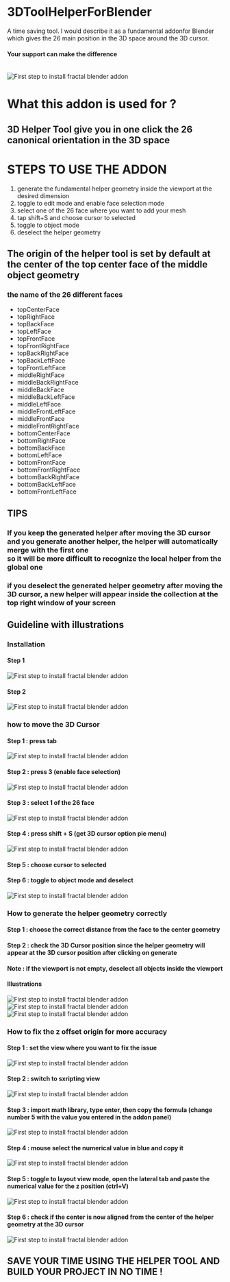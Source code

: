 # 3DToolHelperForBlender
A time saving tool. I would describe it as a fundamental addonfor Blender which gives the 26 main position in the 3D space around the 3D cursor.

<h4>Your support can make the difference</h4><br>
<picture>
    <source media="(prefers-color-scheme: dark)" srcset="https://github.com/Z0tman/3DToolHelperForBlender/blob/main/QR%20code.png">
    <source media="(prefers-color-scheme: light)" srcset="https://github.com/Z0tman/3DToolHelperForBlender/blob/main/QR%20code.png">
    <img alt="First step to install fractal blender addon" src="https://github.com/Z0tman/3DToolHelperForBlender/blob/main/QR%20code.png">
  </picture>
  <br>

<h1> What this addon is used for ?</h1>
<h2>3D Helper Tool give you in one click the 26 canonical orientation in the 3D space</h2>
<h1>STEPS TO USE THE ADDON</h1>
<ol>
  <li>generate the fundamental helper geometry inside the viewport at the desired dimension</li>
  <li>toggle to edit mode and enable face selection mode</li>
  <li>select one of the 26 face where you want to add your mesh</li>
  <li> tap shift+S and choose cursor to selected</li>
  <li>toggle to object mode</li>
  <li>deselect the helper geometry</li>
</ol>
<h2>The origin of the helper tool is set by default at the center of the top center face of the middle object geometry</h2>
<h3>the name of the 26 different faces</h3>
  <ul>
    <li>topCenterFace</li>
  <li>topRightFace</li>
  <li>topBackFace</li>
  <li>topLeftFace</li>
  <li>topFrontFace</li>   
  <li>topFrontRightFace</li>
  <li>topBackRightFace</li>
  <li>topBackLeftFace</li>
  <li>topFrontLeftFace</li>
  <li>middleRightFace</li>
  <li>middleBackRightFace</li>
  <li>middleBackFace</li>
  <li>middleBackLeftFace</li>
  <li>middleLeftFace</li>
  <li>middleFrontLeftFace</li>
  <li>middleFrontFace</li>
  <li>middleFrontRightFace</li>
  <li>bottomCenterFace</li>
  <li>bottomRightFace</li>
  <li>bottomBackFace</li>
  <li>bottomLeftFace</li>
  <li>bottomFrontFace</li>
  <li>bottomFrontRightFace</li>
  <li>bottomBackRightFace</li>
  <li>bottomBackLeftFace</li>
  <li>bottomFrontLeftFace</li>
  </ul>

  <h2>TIPS</h2>
  <h3>If you keep the generated helper after moving the 3D cursor and you generate another helper, the helper will automatically merge with the first one<br> so it will be more difficult to recognize the local helper from the global one</h3>
  <h3> if you deselect the generated helper geometry after moving the 3D cursor, a new helper will appear inside the collection at the top right window of your screen</h3>

  <h2>Guideline with illustrations</h2>
  <h3>Installation</h3>
  <h4>Step 1</h4>
  <picture>
    <source media="(prefers-color-scheme: dark)" srcset="https://github.com/Z0tman/3DToolHelperForBlender/blob/Z0tman-screenshots/HelperToolAddonInstallSetting.png">
    <source media="(prefers-color-scheme: light)" srcset="https://github.com/Z0tman/3DToolHelperForBlender/blob/Z0tman-screenshots/HelperToolAddonInstallSetting.png">
    <img alt="First step to install fractal blender addon" src="https://github.com/Z0tman/3DToolHelperForBlender/blob/Z0tman-screenshots/HelperToolAddonInstallSetting.png">
  </picture>
  <h4>Step 2</h4>
  <picture>
    <source media="(prefers-color-scheme: dark)" srcset="https://github.com/Z0tman/3DToolHelperForBlender/blob/Z0tman-screenshots/HelperToolAddonInstallSetting_activated.png">
    <source media="(prefers-color-scheme: light)" srcset="https://github.com/Z0tman/3DToolHelperForBlender/blob/Z0tman-screenshots/HelperToolAddonInstallSetting_activated.png">
    <img alt="First step to install fractal blender addon" src="https://github.com/Z0tman/3DToolHelperForBlender/blob/Z0tman-screenshots/HelperToolAddonInstallSetting_activated.png">
  </picture>
  <h3>how to move the 3D Cursor</h3>
  <h4>Step 1 : press tab</h4>
  <picture>
    <source media="(prefers-color-scheme: dark)" srcset="https://github.com/Z0tman/3DToolHelperForBlender/blob/Z0tman-screenshots/addon_move_cursor_from_objectMode_step1.png">
    <source media="(prefers-color-scheme: light)" srcset="https://github.com/Z0tman/3DToolHelperForBlender/blob/Z0tman-screenshots/addon_move_cursor_from_objectMode_step1.png">
    <img alt="First step to install fractal blender addon" src="https://github.com/Z0tman/3DToolHelperForBlender/blob/Z0tman-screenshots/addon_move_cursor_from_objectMode_step1.png">
  </picture>
  <h4>Step 2 : press 3 (enable face selection)</h4>
  <picture>
    <source media="(prefers-color-scheme: dark)" srcset="https://github.com/Z0tman/3DToolHelperForBlender/blob/Z0tman-screenshots/addon_move_cursor_from_objectMode_step2.png">
    <source media="(prefers-color-scheme: light)" srcset="https://github.com/Z0tman/3DToolHelperForBlender/blob/Z0tman-screenshots/addon_move_cursor_from_objectMode_step2.png">
    <img alt="First step to install fractal blender addon" src="https://github.com/Z0tman/3DToolHelperForBlender/blob/Z0tman-screenshots/addon_move_cursor_from_objectMode_step2.png">
  </picture>
  <h4>Step 3 : select 1 of the 26 face</h4>
  <picture>
    <source media="(prefers-color-scheme: dark)" srcset="https://github.com/Z0tman/3DToolHelperForBlender/blob/Z0tman-screenshots/addon_move_cursor_from_objectMode_step3.png">
    <source media="(prefers-color-scheme: light)" srcset="https://github.com/Z0tman/3DToolHelperForBlender/blob/Z0tman-screenshots/addon_move_cursor_from_objectMode_step3.png">
    <img alt="First step to install fractal blender addon" src="https://github.com/Z0tman/3DToolHelperForBlender/blob/Z0tman-screenshots/addon_move_cursor_from_objectMode_step3.png">
  </picture>
  <h4>Step 4 : press shift + S (get 3D cursor option pie menu)</h4>
  <picture>
    <source media="(prefers-color-scheme: dark)" srcset="https://github.com/Z0tman/3DToolHelperForBlender/blob/Z0tman-screenshots/addon_move_cursor_from_objectMode_step4.png">
    <source media="(prefers-color-scheme: light)" srcset="https://github.com/Z0tman/3DToolHelperForBlender/blob/Z0tman-screenshots/addon_move_cursor_from_objectMode_step4.png">
    <img alt="First step to install fractal blender addon" src="https://github.com/Z0tman/3DToolHelperForBlender/blob/Z0tman-screenshots/addon_move_cursor_from_objectMode_step4.png">
  </picture>
  <h4>Step 5 : choose cursor to selected</h4>
  <h4>Step 6 : toggle to object mode and deselect</h4>
  <picture>
    <source media="(prefers-color-scheme: dark)" srcset="https://github.com/Z0tman/3DToolHelperForBlender/blob/Z0tman-screenshots/addon_move_cursor_from_objectMode_step6.png">
    <source media="(prefers-color-scheme: light)" srcset="https://github.com/Z0tman/3DToolHelperForBlender/blob/Z0tman-screenshots/addon_move_cursor_from_objectMode_step6.png">
    <img alt="First step to install fractal blender addon" src="https://github.com/Z0tman/3DToolHelperForBlender/blob/Z0tman-screenshots/addon_move_cursor_from_objectMode_step6.png">
  </picture>
  <h3>How to generate the helper geometry correctly</h3>
  <h4>Step 1 : choose the correct distance from the face to the center geometry</h4>
  <h4>Step 2 : check the 3D Cursor position since the helper geometry will appear at the 3D cursor position after clicking on generate</h4>
  <h4> Note : if the viewport is not empty, deselect all objects inside the viewport</h4>
  <h4> Illustrations</h4>
  <picture>
    <source media="(prefers-color-scheme: dark)" srcset="https://github.com/Z0tman/3DToolHelperForBlender/blob/Z0tman-screenshots/addon_generateHelperGuide_warning.png">
    <source media="(prefers-color-scheme: light)" srcset="https://github.com/Z0tman/3DToolHelperForBlender/blob/Z0tman-screenshots/addon_generateHelperGuide_warning.png">
    <img alt="First step to install fractal blender addon" src="https://github.com/Z0tman/3DToolHelperForBlender/blob/Z0tman-screenshots/addon_generateHelperGuide_warning.png">
  </picture>
  <picture>
    <source media="(prefers-color-scheme: dark)" srcset="https://github.com/Z0tman/3DToolHelperForBlender/blob/Z0tman-screenshots/addon_generateHelperGuide_warning_collectionCondition.png">
    <source media="(prefers-color-scheme: light)" srcset="https://github.com/Z0tman/3DToolHelperForBlender/blob/Z0tman-screenshots/addon_generateHelperGuide_warning_collectionCondition.png">
    <img alt="First step to install fractal blender addon" src="https://github.com/Z0tman/3DToolHelperForBlender/blob/Z0tman-screenshots/addon_generateHelperGuide_warning_collectionCondition.png">
  </picture>
  <picture>
    <source media="(prefers-color-scheme: dark)" srcset="https://github.com/Z0tman/3DToolHelperForBlender/blob/Z0tman-screenshots/addon_generateHelperGuide_warning_nextStep.png">
    <source media="(prefers-color-scheme: light)" srcset="https://github.com/Z0tman/3DToolHelperForBlender/blob/Z0tman-screenshots/addon_generateHelperGuide_warning_nextStep.png">
    <img alt="First step to install fractal blender addon" src="https://github.com/Z0tman/3DToolHelperForBlender/blob/Z0tman-screenshots/addon_generateHelperGuide_warning_nextStep.png">
  </picture>
  <h3>How to fix the z offset origin for more accuracy</h3>
  <h4>Step 1 : set the view where you want to fix the issue</h4>
  <picture>
    <source media="(prefers-color-scheme: dark)" srcset="https://github.com/Z0tman/3DToolHelperForBlender/blob/Z0tman-screenshots/addon_generateHelperGuide_zOffsetExplained.png">
    <source media="(prefers-color-scheme: light)" srcset="https://github.com/Z0tman/3DToolHelperForBlender/blob/Z0tman-screenshots/addon_generateHelperGuide_zOffsetExplained.png">
    <img alt="First step to install fractal blender addon" src="https://github.com/Z0tman/3DToolHelperForBlender/blob/Z0tman-screenshots/addon_generateHelperGuide_zOffsetExplained.png">
  </picture>
  <h4>Step 2 : switch to sxripting view </h4>
  <picture>
    <source media="(prefers-color-scheme: dark)" srcset="https://github.com/Z0tman/3DToolHelperForBlender/blob/Z0tman-screenshots/addon_generateHelperGuide_zOffsetExplained_p2.png">
    <source media="(prefers-color-scheme: light)" srcset="https://github.com/Z0tman/3DToolHelperForBlender/blob/Z0tman-screenshots/addon_generateHelperGuide_zOffsetExplained_p2.png">
    <img alt="First step to install fractal blender addon" src="https://github.com/Z0tman/3DToolHelperForBlender/blob/Z0tman-screenshots/addon_generateHelperGuide_zOffsetExplained_p2.png">
  </picture>
  <h4>Step 3 : import math library, type enter, then copy the formula (change number 5 with the value you entered in the addon panel)</h4>
  <picture>
    <source media="(prefers-color-scheme: dark)" srcset="https://github.com/Z0tman/3DToolHelperForBlender/blob/Z0tman-screenshots/addon_generateHelperGuide_zOffsetExplained_p3.png">
    <source media="(prefers-color-scheme: light)" srcset="https://github.com/Z0tman/3DToolHelperForBlender/blob/Z0tman-screenshots/addon_generateHelperGuide_zOffsetExplained_p3.png">
    <img alt="First step to install fractal blender addon" src="https://github.com/Z0tman/3DToolHelperForBlender/blob/Z0tman-screenshots/addon_generateHelperGuide_zOffsetExplained_p3.png">
  </picture>
  <h4>Step 4 : mouse select the numerical value in blue and copy it</h4>
  <picture>
    <source media="(prefers-color-scheme: dark)" srcset="https://github.com/Z0tman/3DToolHelperForBlender/blob/Z0tman-screenshots/addon_generateHelperGuide_zOffsetExplained_p4.png">
    <source media="(prefers-color-scheme: light)" srcset="https://github.com/Z0tman/3DToolHelperForBlender/blob/Z0tman-screenshots/addon_generateHelperGuide_zOffsetExplained_p4.png">
    <img alt="First step to install fractal blender addon" src="https://github.com/Z0tman/3DToolHelperForBlender/blob/Z0tman-screenshots/addon_generateHelperGuide_zOffsetExplained_p4.png">
  </picture>
  <h4>Step 5 : toggle to layout view mode, open the lateral tab and paste the numerical value for the z position (ctrl+V)</h4>
  <picture>
    <source media="(prefers-color-scheme: dark)" srcset="https://github.com/Z0tman/3DToolHelperForBlender/blob/Z0tman-screenshots/addon_generateHelperGuide_zOffsetExplained_p5.png">
    <source media="(prefers-color-scheme: light)" srcset="https://github.com/Z0tman/3DToolHelperForBlender/blob/Z0tman-screenshots/addon_generateHelperGuide_zOffsetExplained_p5.png">
    <img alt="First step to install fractal blender addon" src="https://github.com/Z0tman/3DToolHelperForBlender/blob/Z0tman-screenshots/addon_generateHelperGuide_zOffsetExplained_p5.png">
  </picture>
  <h4>Step 6 : check if the center is now aligned from the center of the helper geometry at the 3D cursor</h4>
  <picture>
    <source media="(prefers-color-scheme: dark)" srcset="https://github.com/Z0tman/3DToolHelperForBlender/blob/Z0tman-screenshots/addon_generateHelperGuide_zOffsetExplained_p6.png">
    <source media="(prefers-color-scheme: light)" srcset="https://github.com/Z0tman/3DToolHelperForBlender/blob/Z0tman-screenshots/addon_generateHelperGuide_zOffsetExplained_p6.png">
    <img alt="First step to install fractal blender addon" src="https://github.com/Z0tman/3DToolHelperForBlender/blob/Z0tman-screenshots/addon_generateHelperGuide_zOffsetExplained_p6.png">
  </picture>

  <h2>SAVE YOUR TIME USING THE HELPER TOOL AND BUILD YOUR PROJECT IN NO TIME !</h2>
  
